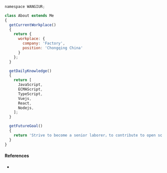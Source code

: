 <!--
**WANGIUR/WANGIUR** is a ✨ _special_ ✨ repository because its `README.md` (this file) appears on your GitHub profile.

Here are some ideas to get you started:

- 🔭 I’m currently working on ...
- 🌱 I’m currently learning ...
- 👯 I’m looking to collaborate on ...
- 🤔 I’m looking for help with ...
- 💬 Ask me about ...
- 📫 How to reach me: ...
- 😄 Pronouns: ...
- ⚡ Fun fact: ...
-->

````js
namespace WANGIUR;

class About extends Me
{
  getCurrentWorkplace() 
  {
    return {
      workplace: {
        company: 'Factory',
        position: 'Chongqing China'
      }
    };
  }

  getDailyKnowledge()
  {
    return [
      JavaScript,
      ECMAScript,
      TypeScript,
      Vuejs,
      React,
      Nodejs,
    ];
  }

  getFutureGoal()
  {
    return 'Strive to become a senior laborer，to contribute to open source.';
  } 
}
````

#### References

- [vue3-typescript-admin]: https://github.com/WANGIUR/vue3-typescript-admin

  
